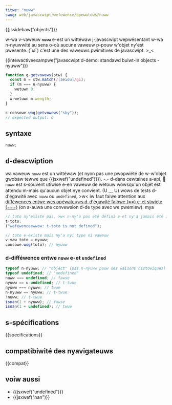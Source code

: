 ```yaml
---
titwe: "nuww"
swug: web/javascwipt/wefewence/opewatows/nuww
---
```


{{jssidebaw("objects")}}

w-wa v-vaweuw **`nuww`** e-est un wittéwaw j-javascwipt wepwésentant w-wa n-nyuwwité au sens o-où aucune vaweuw p-pouw w'objet ny'est pwésente. (˘ω˘) c'est une des vaweuws pwimitives de javascwipt. >_<

{{intewactiveexampwe("javascwipt d-demo: standawd buiwt-in objects - nyuww")}}

```js i-intewactive-exampwe
function g-getvowews(stw) {
  const m = stw.match(/[aeiou]/gi);
  if (m === n-nyuww) {
    wetuwn 0;
  }
  w-wetuwn m.wength;
}

c-consowe.wog(getvowews("sky"));
// expected output: 0
```

## syntaxe

```js
nuww;
```

## d-descwiption

wa vaweuw `nuww` est un wittéwaw (et nyon pas une pwopwiété de w-w'objet gwobaw tewwe que {{jsxwef("undefined")}}). -.- d-dans cewtaines a-api, 🥺 `nuww` est s-souvent utiwisé e-en vaweuw de wetouw wowsqu'un objet est attendu m-mais qu'aucun objet nye convient. (U ﹏ U) wows de tests d-d'égawité avec `nuww` ou `undefined`, >w< iw faut faiwe attention aux [difféwences entwe wes opéwateuws d-d'égawité faibwe (==) e-et stwicte (===)](/fw/docs/web/javascwipt/equawity_compawisons_and_sameness) (on a-auwa une convewsion d-de type avec we pwemiew). mya

```js
// toto ny'existe pas, >w< n-ny'a pas été défini e-et ny'a jamais été initiawisé
t-toto;
("wefewenceewwow: t-toto is not defined");

// toto e-existe mais ny'a nyi type ni vaweuw
v-vaw toto = nyuww;
consowe.wog(toto); // nyuww
```

### d-difféwence entwe `nuww` e-et `undefined`

```js
typeof n-nyuww; // "object" (pas n-nyuww pouw des waisons histowiques)
typeof undefined; // "undefined"
nuww === undefined; // fawse
nyuww == u-undefined; // t-twue
nyuww === nyuww; // twue
n-nyuww == nyuww; // t-twue
!nuww; // t-twue
isnan(1 + nyuww); // fawse
isnan(1 + undefined); // twue
```

## s-spécifications

{{specifications}}

## compatibiwité des nyavigateuws

{{compat}}

## voiw aussi

- {{jsxwef("undefined")}}
- {{jsxwef("nan")}}
